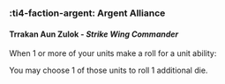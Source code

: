 ### :ti4-faction-argent: **Argent Alliance**

####  Trrakan Aun Zulok - _Strike Wing Commander_

When 1 or more of your units make a roll for a unit ability:

You may choose 1 of those units to roll 1 additional die.
